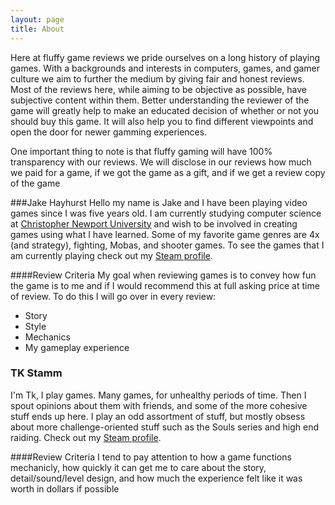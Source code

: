```yaml
---
layout: page
title: About
---
```


Here at fluffy game reviews we pride ourselves on a long history of playing games. With a backgrounds and interests in computers, games, and gamer culture we aim to further the medium by giving fair and honest reviews. Most of the reviews here, while aiming to be objective as possible, have subjective content within them. Better understanding the reviewer of the game will greatly help to make an educated decision of whether or not you should buy this game. It will also help you to find different viewpoints and open the door for newer gamming experiences.

One important thing to note is that fluffy gaming will have 100% transparency with our reviews. We will disclose in our reviews how much we paid for a game, if we got the game as a gift, and if we get a review copy of the game

###Jake Hayhurst
Hello my name is Jake and I have been playing video games since I was five years old. I am currently studying computer science at [Christopher Newport University](http://cnu.edu) and wish to be involved in creating games using what I have learned. Some of my favorite game genres are 4x (and strategy), fighting, Mobas, and shooter games. To see the games that I am currently playing check out my [Steam profile](http://steamcommunity.com/id/LFP/).

####Review Criteria 
My goal when reviewing games is to convey how fun the game is to me and if I would recommend this at full asking price at time of review. To do this I will go over in every review:

+ Story
+ Style 
+ Mechanics
+ My gameplay experience

### TK Stamm
I'm Tk, I play games.  Many games, for unhealthy periods of time.  Then I spout opinions about them with friends, and some of the more cohesive stuff ends up here.  I play an odd assortment of stuff, but mostly obsess about more challenge-oriented stuff such as the Souls series and high end raiding. Check out my [Steam profile](http://steamcommunity.com/profiles/76561198033602993/).

####Review Criteria
I tend to pay attention to how a game functions mechanicly, how quickly it can get me to care about the story, detail/sound/level design, and how much the experience felt like it was worth in dollars if possible